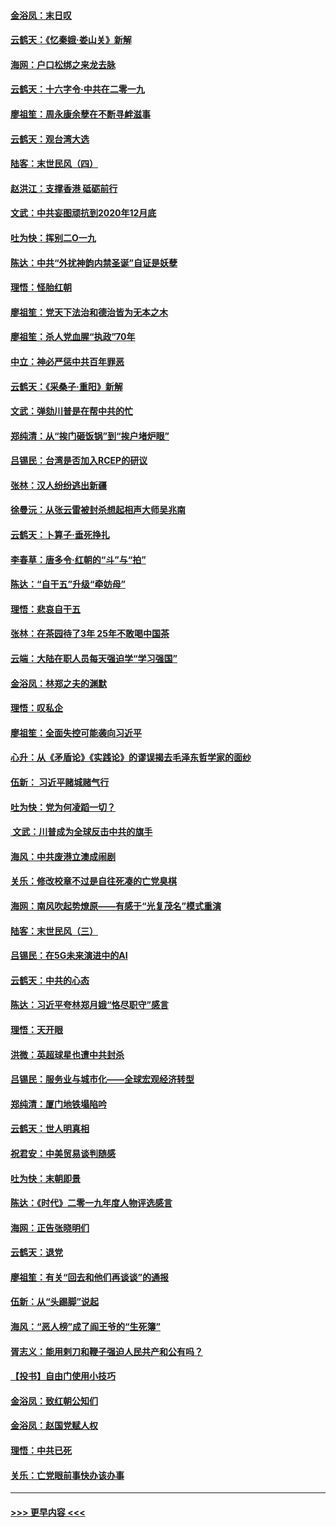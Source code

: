 #### [金浴凤：末日叹](../pages/nsc993/n11752359.md?t=12300122) 
#### [云鹤天：《忆秦娥‧娄山关》新解](../pages/nsc993/n11752348.md?t=12300122) 
#### [海网：户口松绑之来龙去脉](../pages/nsc993/n11752328.md?t=12300122) 
#### [云鹤天：十六字令‧中共在二零一九](../pages/nsc993/n11752305.md?t=12300122) 
#### [廖祖笙：周永康余孽在不断寻衅滋事](../pages/nsc993/n11751013.md?t=12300122) 
#### [云鹤天：观台湾大选](../pages/nsc993/n11751007.md?t=12300122) 
#### [陆客：末世民风（四）](../pages/nsc993/n11749203.md?t=12300122) 
#### [赵洪江：支撑香港 砥砺前行](../pages/nsc993/n11748482.md?t=12300122) 
#### [文武：中共妄图顽抗到2020年12月底](../pages/nsc993/n11748446.md?t=12300122) 
#### [吐为快：挥别二O一九](../pages/nsc993/n11748411.md?t=12300122) 
#### [陈达：中共“外扰神韵内禁圣诞”自证是妖孽](../pages/nsc993/n11748226.md?t=12300122) 
#### [理悟：怪胎红朝](../pages/nsc993/n11748206.md?t=12300122) 
#### [廖祖笙：党天下法治和德治皆为无本之木](../pages/nsc993/n11748135.md?t=12300122) 
#### [廖祖笙：杀人党血腥“执政”70年](../pages/nsc993/n11745144.md?t=12300122) 
#### [中立：神必严惩中共百年罪恶](../pages/nsc993/n11744970.md?t=12300122) 
#### [云鹤天：《采桑子‧重阳》新解](../pages/nsc993/n11744948.md?t=12300122) 
#### [文武：弹劾川普是在帮中共的忙](../pages/nsc993/n11744758.md?t=12300122) 
#### [郑纯清：从“挨门砸饭锅”到“挨户堵炉眼”](../pages/nsc993/n11744745.md?t=12300122) 
#### [吕锡民：台湾是否加入RCEP的研议](../pages/nsc993/n11744701.md?t=12300122) 
#### [张林：汉人纷纷逃出新疆](../pages/nsc993/n11743530.md?t=12300122) 
#### [徐曼沅：从张云雷被封杀想起相声大师吴兆南](../pages/nsc993/n11741816.md?t=12300122) 
#### [云鹤天：卜算子‧垂死挣扎](../pages/nsc993/n11739956.md?t=12300122) 
#### [李春草：唐多令‧红朝的“斗”与“拍”](../pages/nsc993/n11739830.md?t=12300122) 
#### [陈达：“自干五”升级“牵妨母”](../pages/nsc993/n11739724.md?t=12300122) 
#### [理悟：悲哀自干五](../pages/nsc993/n11739547.md?t=12300122) 
#### [张林：在茶园待了3年 25年不敢喝中国茶](../pages/nsc993/n11739240.md?t=12300122) 
#### [云端：大陆在职人员每天强迫学“学习强国”](../pages/nsc993/n11738735.md?t=12300122) 
#### [金浴凤：林郑之夫的渊默](../pages/nsc993/n11737735.md?t=12300122) 
#### [理悟：叹私企](../pages/nsc993/n11737715.md?t=12300122) 
#### [廖祖笙：全面失控可能袭向习近平](../pages/nsc993/n11737704.md?t=12300122) 
#### [心升：从《矛盾论》《实践论》的谬误揭去毛泽东哲学家的面纱](../pages/nsc993/n11736962.md?t=12300122) 
#### [伍新： 习近平赌城赌气行](../pages/nsc993/n11736929.md?t=12300122) 
#### [吐为快：党为何凌蹈一切？](../pages/nsc993/n11736915.md?t=12300122) 
#### [ 文武：川普成为全球反击中共的旗手](../pages/nsc993/n11736882.md?t=12300122) 
#### [海风：中共废港立澳成闹剧](../pages/nsc993/n11735857.md?t=12300122) 
#### [关乐：修改校章不过是自往死凑的亡党臭棋](../pages/nsc993/n11735097.md?t=12300122) 
#### [海网：南风吹起势燎原——有感于“光复茂名”模式重演](../pages/nsc993/n11732308.md?t=12300122) 
#### [陆客：末世民风（三）](../pages/nsc993/n11732211.md?t=12300122) 
#### [吕锡民：在5G未来演进中的AI](../pages/nsc993/n11730010.md?t=12300122) 
#### [云鹤天：中共的心态](../pages/nsc993/n11729906.md?t=12300122) 
#### [陈达：习近平夸林郑月娥“恪尽职守”感言](../pages/nsc993/n11729881.md?t=12300122) 
#### [理悟：天开眼](../pages/nsc993/n11729699.md?t=12300122) 
#### [洪微：英超球星也遭中共封杀](../pages/nsc993/n11727243.md?t=12300122) 
#### [吕锡民：服务业与城市化——全球宏观经济转型](../pages/nsc993/n11725845.md?t=12300122) 
#### [郑纯清：厦门地铁塌陷吟](../pages/nsc993/n11725813.md?t=12300122) 
#### [云鹤天：世人明真相](../pages/nsc993/n11725621.md?t=12300122) 
#### [祝君安：中美贸易谈判随感](../pages/nsc993/n11725609.md?t=12300122) 
#### [吐为快：末朝即景](../pages/nsc993/n11723365.md?t=12300122) 
#### [陈达：《时代》二零一九年度人物评选感言](../pages/nsc993/n11723337.md?t=12300122) 
#### [海网：正告张晓明们](../pages/nsc993/n11723228.md?t=12300122) 
#### [云鹤天：退党](../pages/nsc993/n11723056.md?t=12300122) 
#### [廖祖笙：有关“回去和他们再谈谈”的通报](../pages/nsc993/n11722442.md?t=12300122) 
#### [伍新：从“头踢脚”说起](../pages/nsc993/n11722429.md?t=12300122) 
#### [海风：“恶人榜”成了阎王爷的“生死簿”](../pages/nsc993/n11722272.md?t=12300122) 
#### [胥志义：能用剌刀和鞭子强迫人民共产和公有吗？](../pages/nsc993/n11720569.md?t=12300122) 
#### [【投书】自由门使用小技巧](../pages/nsc993/n11720180.md?t=12300122) 
#### [金浴凤：致红朝公知们](../pages/nsc993/n11720563.md?t=12300122) 
#### [金浴凤：赵国党赋人权](../pages/nsc993/n11720533.md?t=12300122) 
#### [理悟：中共已死](../pages/nsc993/n11720233.md?t=12300122) 
#### [关乐：亡党眼前事快办该办事](../pages/nsc993/n11719160.md?t=12300122) 

----
#### [ >>> 更早内容 <<< ](../indexes/nsc993-earlier.md)
